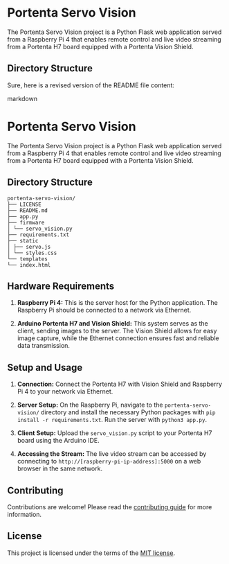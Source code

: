 # Portenta Servo Vision

The Portenta Servo Vision project is a Python Flask web application served from a Raspberry Pi 4 that enables remote control and live video streaming from a Portenta H7 board equipped with a Portenta Vision Shield.

## Directory Structure

Sure, here is a revised version of the README file content:

markdown

# Portenta Servo Vision

The Portenta Servo Vision project is a Python Flask web application served from a Raspberry Pi 4 that enables remote control and live video streaming from a Portenta H7 board equipped with a Portenta Vision Shield.

## Directory Structure
```
portenta-servo-vision/
├── LICENSE
├── README.md
├── app.py
├── firmware
│ └── servo_vision.py
├── requirements.txt
├── static
│ ├── servo.js
│ └── styles.css
└── templates
└── index.html
```

## Hardware Requirements

1. **Raspberry Pi 4:** This is the server host for the Python application. The Raspberry Pi should be connected to a network via Ethernet.

2. **Arduino Portenta H7 and Vision Shield:** This system serves as the client, sending images to the server. The Vision Shield allows for easy image capture, while the Ethernet connection ensures fast and reliable data transmission.

## Setup and Usage

1. **Connection:** Connect the Portenta H7 with Vision Shield and Raspberry Pi 4 to your network via Ethernet.

2. **Server Setup:** On the Raspberry Pi, navigate to the `portenta-servo-vision/` directory and install the necessary Python packages with `pip install -r requirements.txt`. Run the server with `python3 app.py`.

3. **Client Setup:** Upload the `servo_vision.py` script to your Portenta H7 board using the Arduino IDE.

4. **Accessing the Stream:** The live video stream can be accessed by connecting to `http://[raspberry-pi-ip-address]:5000` on a web browser in the same network.

## Contributing

Contributions are welcome! Please read the [contributing guide](CONTRIBUTING.md) for more information.

## License

This project is licensed under the terms of the [MIT license](LICENSE).
